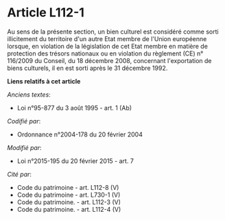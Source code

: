 # Article L112-1

Au sens de la présente section, un bien culturel est considéré comme sorti illicitement du territoire d'un autre Etat membre
de l'Union européenne lorsque, en violation de la législation de cet Etat membre en matière de protection des trésors
nationaux ou en violation du règlement (CE) n° 116/2009 du Conseil, du 18 décembre 2008, concernant l'exportation de biens
culturels, il en est sorti après le 31 décembre 1992.

**Liens relatifs à cet article**

_Anciens textes_:

  - Loi n°95-877 du 3 août 1995 - art. 1 (Ab)

_Codifié par_:

  - Ordonnance n°2004-178 du 20 février 2004

_Modifié par_:

  - Loi n°2015-195 du 20 février 2015 - art. 7

_Cité par_:

  - Code du patrimoine - art. L112-8 (V)
  - Code du patrimoine - art. L730-1 (V)
  - Code du patrimoine. - art. L112-3 (V)
  - Code du patrimoine. - art. L112-4 (V)
